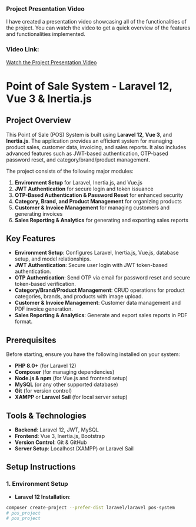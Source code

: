 ### Project Presentation Video

  I have created a presentation video showcasing all of the functionalities of the project. You can watch the video to get a quick overview of the features and functionalities implemented.

  ### Video Link:
  [Watch the Project Presentation Video](https://drive.google.com/file/d/1pERV-MTKoiL9HsH6ijMIN896gA9R_PGb/view?usp=sharing)


# Point of Sale System - Laravel 12, Vue 3 & Inertia.js

## Project Overview

This Point of Sale (POS) System is built using **Laravel 12**, **Vue 3**, and **Inertia.js**. The application provides an efficient system for managing product sales, customer data, invoicing, and sales reports. It also includes advanced features such as JWT-based authentication, OTP-based password reset, and category/brand/product management.

The project consists of the following major modules:

1. **Environment Setup** for Laravel, Inertia.js, and Vue.js
2. **JWT Authentication** for secure login and token issuance
3. **OTP-Based Authentication & Password Reset** for enhanced security
4. **Category, Brand, and Product Management** for organizing products
5. **Customer & Invoice Management** for managing customers and generating invoices
6. **Sales Reporting & Analytics** for generating and exporting sales reports

## Key Features

- **Environment Setup**: Configures Laravel, Inertia.js, Vue.js, database setup, and model relationships.
- **JWT Authentication**: Secure user login with JWT token-based authentication.
- **OTP Authentication**: Send OTP via email for password reset and secure token-based verification.
- **Category/Brand/Product Management**: CRUD operations for product categories, brands, and products with image upload.
- **Customer & Invoice Management**: Customer data management and PDF invoice generation.
- **Sales Reporting & Analytics**: Generate and export sales reports in PDF format.

## Prerequisites

Before starting, ensure you have the following installed on your system:

- **PHP 8.0+** (for Laravel 12)
- **Composer** (for managing dependencies)
- **Node.js & npm** (for Vue.js and frontend setup)
- **MySQL** (or any other supported database)
- **Git** (for version control)
- **XAMPP** or **Laravel Sail** (for local server setup)

## Tools & Technologies

- **Backend**: Laravel 12, JWT, MySQL
- **Frontend**: Vue 3, Inertia.js, Bootstrap
- **Version Control**: Git & GitHub
- **Server Setup**: Localhost (XAMPP) or Laravel Sail

## Setup Instructions

### 1. Environment Setup

- **Laravel 12 Installation**:

```bash
composer create-project --prefer-dist laravel/laravel pos-system
# pos_project
# pos_project
